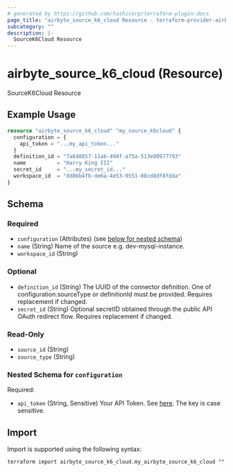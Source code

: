```yaml
---
# generated by https://github.com/hashicorp/terraform-plugin-docs
page_title: "airbyte_source_k6_cloud Resource - terraform-provider-airbyte"
subcategory: ""
description: |-
  SourceK6Cloud Resource
---
```


# airbyte_source_k6_cloud (Resource)

SourceK6Cloud Resource

## Example Usage

```terraform
resource "airbyte_source_k6_cloud" "my_source_k6cloud" {
  configuration = {
    api_token = "...my_api_token..."
  }
  definition_id = "7a648857-11ab-494f-a75a-513e00977793"
  name          = "Harry King III"
  secret_id     = "...my_secret_id..."
  workspace_id  = "dd86b4fb-de6a-4e53-9551-08cd8df8fdda"
}
```

<!-- schema generated by tfplugindocs -->
## Schema

### Required

- `configuration` (Attributes) (see [below for nested schema](#nestedatt--configuration))
- `name` (String) Name of the source e.g. dev-mysql-instance.
- `workspace_id` (String)

### Optional

- `definition_id` (String) The UUID of the connector definition. One of configuration.sourceType or definitionId must be provided. Requires replacement if changed.
- `secret_id` (String) Optional secretID obtained through the public API OAuth redirect flow. Requires replacement if changed.

### Read-Only

- `source_id` (String)
- `source_type` (String)

<a id="nestedatt--configuration"></a>
### Nested Schema for `configuration`

Required:

- `api_token` (String, Sensitive) Your API Token. See <a href="https://k6.io/docs/cloud/integrations/token/">here</a>. The key is case sensitive.

## Import

Import is supported using the following syntax:

```shell
terraform import airbyte_source_k6_cloud.my_airbyte_source_k6_cloud ""
```
